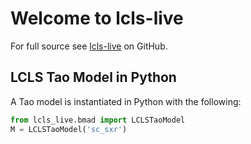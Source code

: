 # Welcome to lcls-live

For full source see [lcls-live](https://github.com/slaclab/lcls-live) on GitHub.

## LCLS Tao Model in Python


A Tao model is instantiated in Python with the following:

```python
from lcls_live.bmad import LCLSTaoModel
M = LCLSTaoModel('sc_sxr')
```


